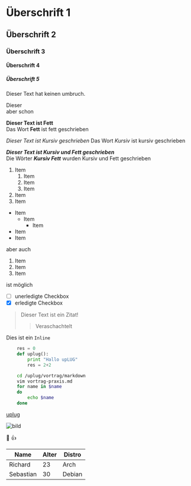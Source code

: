 <!-- Überschriften -->

# Überschrift 1
## Überschrift 2
### Überschrift 3
#### Überschrift 4
##### Überschrift 5


<!-- Zeilenumbruch 2 Leerzeichen -->

Dieser Text
hat keinen umbruch.

Dieser  
aber schon

<!-- Fett -->

**Dieser Text ist Fett**  
Das Wort __Fett__ ist fett geschrieben

<!-- Kursiv -->

*Dieser Text ist Kursiv geschrieben*
Das Wort *Kursiv* ist kursiv geschrieben

<!-- Kursiv und Fett -->

***Dieser Text ist Kursiv und Fett geschrieben***  
Die Wörter ___Kursiv Fett___ wurden Kursiv und Fett geschrieben

<!-- Listen -->

1. Item
    1. Item
    2. Item
    3. Item
2. Item
3. Item

* Item
    * Item
        * Item 
* Item
* Item

aber auch  

1. Item
1. Item
1. Item

ist möglich

<!-- Checboxen -->

* [ ] unerledigte Checkbox
* [x] erledigte Checkbox

<!-- Zitate -->

> Dieser Text ist ein Zitat!
> > Veraschachtelt
<!-- Inline -->

Dies ist ein `Inline`

<!-- Code Block -->

```Python
    res = 0
    def uplug():
        print "Hallo upLUG"
        res = 2+2
```

```bash
    cd /uplug/vortrag/markdown
    vim vortrag-praxis.md
    for name in $name
    do
        echo $name
    done
```

<!-- Links -->

[uplug](http://uplug.de/)

![bild](https://upload.wikimedia.org/wikipedia/commons/d/d9/Example_de.jpg)

<!-- Emoticons -->

:rocket: :+1: 

<!-- Tabellen -->

| Name       | Alter      | Distro |
|------------|------------|--------|
| Richard    | 23         | Arch   |
| Sebastian  | 30         | Debian |

